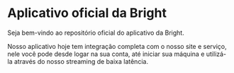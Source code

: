 # Aplicativo oficial da Bright
Seja bem-vindo ao repositório oficial do aplicativo da Bright.

Nosso aplicativo hoje tem integração completa com o nosso site e serviço, nele você pode desde logar na sua conta, até iniciar sua máquina e utilizá-la através do nosso streaming de baixa latência.

